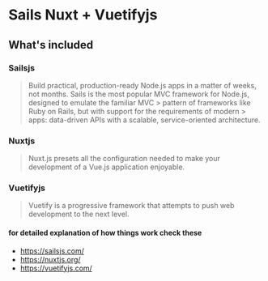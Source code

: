 # Sails Nuxt + Vuetifyjs



## What's included

### Sailsjs

> Build practical, production-ready Node.js apps in a matter of weeks, not months. 
> Sails is the most popular MVC framework for Node.js, designed to emulate the familiar MVC > pattern of frameworks like Ruby on Rails, but with support for the requirements of modern > apps: data-driven APIs with a scalable, service-oriented architecture.

### Nuxtjs

> Nuxt.js presets all the configuration needed to make your development of a Vue.js application enjoyable.

### Vuetifyjs

> Vuetify is a progressive framework that attempts to push web development to the next level.


#### for detailed explanation of how things work check these
- https://sailsjs.com/
- https://nuxtjs.org/
- https://vuetifyjs.com/

